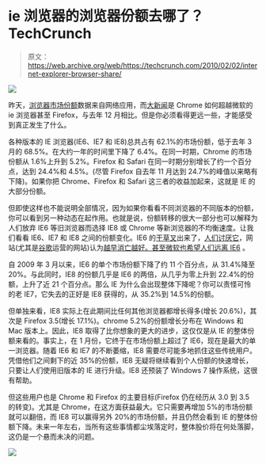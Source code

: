 # ie 浏览器的浏览器份额去哪了？TechCrunch

> 原文：<https://web.archive.org/web/https://techcrunch.com/2010/02/02/internet-explorer-browser-share/>

![](img/7a94261a53f291d240abf91ef07318e8.png)

昨天，[浏览器市场份额](https://web.archive.org/web/20230102132834/http://www.netmarketshare.com/report.aspx?qprid=0&qpcustomb=&qptimeframe=Q&qpct=3)数据来自网络应用，而[大新闻](https://web.archive.org/web/20230102132834/http://www.techmeme.com/100201/p26#a100201p26)是 Chrome 如何超越微软的 ie 浏览器甚至 Firefox，与去年 12 月相比。但是你必须看得更远一些，才能感受到真正发生了什么。

各种版本的 IE 浏览器(IE6、IE7 和 IE8)总共占有 62.1%的市场份额，低于去年 3 月的 68.5%。在大约一年的时间里下降了 6.4%。在同一时期，Chrome 的市场份额从 1.6%上升到 5.2%。Firefox 和 Safari 在同一时期分别增长了约一个百分点，达到 24.4%和 4.5%。(尽管 Firefox 自去年 11 月达到 24.7%的峰值以来略有下降)。如果你把 Chrome、Firefox 和 Safari 这三者的收益加起来，这就是 IE 的大部分份额。

但即使这样也不能说明全部情况，因为如果你看看不同浏览器的不同版本的份额，你可以看到另一种动态在起作用。也就是说，份额转移的很大一部分也可以解释为人们放弃 IE6 等旧浏览器而选择 IE8 或 Chrome 等新浏览器的不均衡速度。让我们看看 IE6、IE7 和 IE8 之间的份额变化。IE6 的[干草叉](https://web.archive.org/web/20230102132834/http://techcrunch.com/2010/01/19/microsoft-ie-china-patch/)出来了，[人们讨厌它](https://web.archive.org/web/20230102132834/http://techcrunch.com/2009/07/23/woah-people-really-dont-like-ie6/)，网站(尤其是[谷歌](https://web.archive.org/web/20230102132834/http://techcrunch.com/2009/07/14/youtube-will-be-next-to-kiss-ie6-support-goodbye/)运营的网站)认为[越早消亡越好。甚至](https://web.archive.org/web/20230102132834/http://techcrunch.com/2010/01/29/google-twists-knife-in-ie6-pulls-support-from-docs-and-sites/)[微软也希望人们远离 IE6](https://web.archive.org/web/20230102132834/http://windowsteamblog.com/blogs/windowsexperience/archive/2010/02/02/internet-explorer-8-officially-becomes-world-s-most-used-browser.aspx) 。

自 2009 年 3 月以来，IE6 的单个市场份额下降了约 11 个百分点，从 31.4%降至 20%。与此同时，IE8 的份额几乎是 IE6 的两倍，从几乎为零上升到 22.4%的份额，上升了近 21 个百分点。那么 IE 为什么会出现整体下降呢？你可以责怪可怜的老 IE7，它失去的正好是 IE8 获得的，从 35.2%到 14.5%的份额。

但单独来看，IE8 实际上在此期间比任何其他浏览器都增长得多(增长 20.6%)，其次是 Firefox 3.5(增长 17.1%)。chrome 5.2%的份额增长分布在 Windows 和 Mac 版本上。因此，IE8 取得了比你想象的更大的进步，这仅仅是从 IE 的整体份额来看的。事实上，在 1 月份，它终于在市场份额上超过了 IE6，现在是最大的单一浏览器。随着 IE6 和 IE7 的不断萎缩，IE8 需要尽可能多地抓住这些传统用户。凭借他们之间剩下的近 35%的份额，IE8 无疑将继续看到个人份额的快速增长，只要让人们使用旧版本的 IE 进行升级。IE8 还预装了 Windows 7 操作系统，这很有帮助。

但这些用户也是 Chrome 和 Firefox 的主要目标(Firefox 仍在经历从 3.0 到 3.5 的转变)。尤其是 Chrome，在这方面获益最大。它只需要再增加 5%的市场份额就可以翻倍，而 IE8 可以赢得另外 20%的市场份额，并且仍然会看到 IE 的整体份额下降。未来一年左右，当所有这些事情都尘埃落定时，整体股价将在何处落脚，这仍是一个悬而未决的问题。

![](img/f97469df643f370d2f8b1442fa8aa993.png)